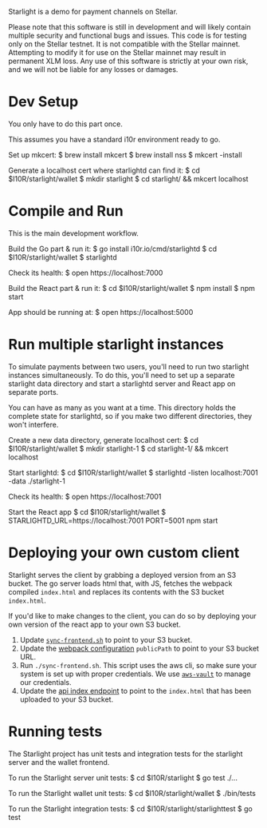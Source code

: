 Starlight is a demo for payment channels on Stellar.

Please note that this software is still in development and will
likely contain multiple security and functional bugs and issues.
This code is for testing only on the Stellar testnet. It is not
compatible with the Stellar mainnet. Attempting to modify it for
use on the Stellar mainnet may result in permanent XLM loss. Any
use of this software is strictly at your own risk, and we will not
be liable for any losses or damages.

# Dev Setup

You only have to do this part once.

This assumes you have a standard i10r environment ready to go.

Set up mkcert:
	$ brew install mkcert
	$ brew install nss
	$ mkcert -install

Generate a localhost cert where starlightd can find it:
	$ cd $I10R/starlight/wallet
	$ mkdir starlight
	$ cd starlight/ && mkcert localhost


# Compile and Run

This is the main development workflow.

Build the Go part & run it:
	$ go install i10r.io/cmd/starlightd
	$ cd $I10R/starlight/wallet
	$ starlightd

Check its health:
	$ open https://localhost:7000

Build the React part & run it:
	$ cd $I10R/starlight/wallet
	$ npm install
	$ npm start

App should be running at:
	$ open https://localhost:5000


# Run multiple starlight instances

To simulate payments between two users, you'll need to run
two starlight instances simultaneously. To do this, you'll
need to set up a separate starlight data directory and start
a starlightd server and React app on separate ports.

You can have as many as you want at a time. This directory
holds the complete state for starlightd, so if you make two
different directories, they won't interfere.

Create a new data directory, generate localhost cert:
	$ cd $I10R/starlight/wallet
	$ mkdir starlight-1
	$ cd starlight-1/ && mkcert localhost

Start starlightd:
	$ cd $I10R/starlight/wallet
	$ starlightd -listen localhost:7001 -data ./starlight-1

Check its health:
	$ open https://localhost:7001

Start the React app
	$ cd $I10R/starlight/wallet
	$ STARLIGHTD_URL=https://localhost:7001 PORT=5001 npm start

# Deploying your own custom client

Starlight serves the client by grabbing a deployed version from an S3 bucket.
The go server loads html that, with JS, fetches the webpack compiled
`index.html` and replaces its contents with the S3 bucket `index.html`.

If you'd like to make changes to the client, you can do so by deploying your
own version of the react app to your own S3 bucket.

1. Update [`sync-frontend.sh`](https://github.com/interstellar/i10r/blob/main/starlight/sync-frontend.sh) to point to your S3 bucket.
1. Update the [webpack configuration](https://github.com/interstellar/i10r/blob/main/starlight/wallet/webpack/webpack.app.js)
	 `publicPath` to point to your S3 bucket URL.
1. Run `./sync-frontend.sh`. This script uses the aws cli, so make
	 sure your system is set up with proper credentials. We use [`aws-vault`](https://github.com/99designs/aws-vault) to
	 manage our credentials.
1. Update the [api index endpoint](https://github.com/interstellar/i10r/blob/main/starlight/walletrpc/handler.go#L64) to point to
	 the `index.html` that has been uploaded to your S3 bucket.

# Running tests

The Starlight project has unit tests and integration tests for the
starlight server and the wallet frontend.

To run the Starlight server unit tests:
	$ cd $I10R/starlight
	$ go test ./...

To run the Starlight wallet unit tests:
	$ cd $I10R/starlight/wallet
	$ ./bin/tests

To run the Starlight integration tests:
	$ cd $I10R/starlight/starlighttest
	$ go test
